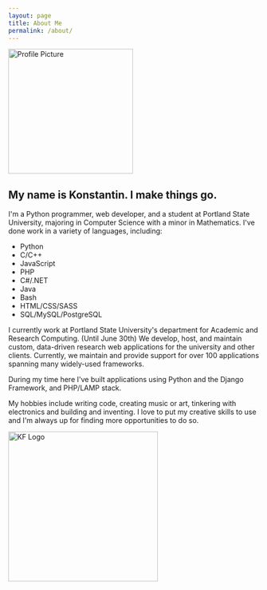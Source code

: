 ```yaml
---
layout: page
title: About Me
permalink: /about/
---
```


<img id="profile" src="{{ site.url }}/static/img/profile.jpg" alt="Profile Picture" width="250px" height="250px" />

## My name is Konstantin. I make things go.

I'm a Python programmer, web developer, and a student at Portland State University, majoring in Computer Science with a minor in Mathematics.
I've done work in a variety of languages, including:

- Python
- C/C++
- JavaScript
- PHP
- C#/.NET
- Java
- Bash
- HTML/CSS/SASS
- SQL/MySQL/PostgreSQL

I currently work at Portland State University's department for Academic and Research Computing. (Until June 30th)
We develop, host, and maintain custom, data-driven research web applications for the university and other clients.
Currently, we maintain and provide support for over 100 applications spanning many widely-used frameworks.

During my time here I've built applications using Python and the Django Framework, and PHP/LAMP stack.

My hobbies include writing code, creating music or art, tinkering with electronics and
building and inventing.
I love to put my creative skills to use and I'm always up for finding more opportunities to do so.

<img id="logo" class="center-horizontal" src="{{ site.url }}/static/img/logo.png" alt="KF Logo" width="300" height="300" />
